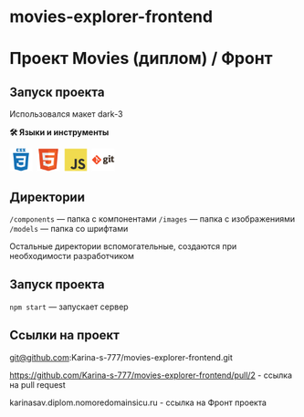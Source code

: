 # movies-explorer-frontend

# Проект Movies (диплом) / Фронт

## Запуск проекта
Использовался макет dark-3

**:hammer_and_wrench: Языки и инструменты**

<div>
  <img src="https://github.com/devicons/devicon/blob/master/icons/css3/css3-plain-wordmark.svg"  title="CSS3" alt="CSS" width="40" height="40"/>&nbsp;
  <img src="https://github.com/devicons/devicon/blob/master/icons/html5/html5-original.svg" title="HTML5" alt="HTML" width="40" height="40"/>&nbsp;
  <img src="https://github.com/devicons/devicon/blob/master/icons/javascript/javascript-original.svg" title="JavaScript" alt="JavaScript" width="40" height="40"/>&nbsp;
  <img src="https://github.com/devicons/devicon/blob/master/icons/git/git-original-wordmark.svg" title="Git" **alt="Git" width="40" height="40"/>
</div>
  
 ## Директории

`/components` — папка с компонентами 
`/images` — папка с изображениями  
`/models` — папка со шрифтами
  
Остальные директории вспомогательные, создаются при необходимости разработчиком

## Запуск проекта

`npm start` — запускает сервер   


## Ссылки на проект

git@github.com:Karina-s-777/movies-explorer-frontend.git

https://github.com/Karina-s-777/movies-explorer-frontend/pull/2 - ссылка на pull request

karinasav.diplom.nomoredomainsicu.ru - ccылка на Фронт проекта

